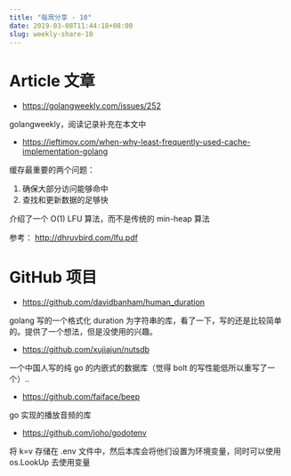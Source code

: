 ```yaml
---
title: "每周分享 - 10"
date: 2019-03-08T11:44:18+08:00
slug: weekly-share-10
---
```


# Article 文章

* https://golangweekly.com/issues/252

golangweekly，阅读记录补充在本文中

* https://ieftimov.com/when-why-least-frequently-used-cache-implementation-golang

缓存最重要的两个问题：

1. 确保大部分访问能够命中
2. 查找和更新数据的足够快


介绍了一个 O(1) LFU 算法，而不是传统的 min-heap 算法


参考： http://dhruvbird.com/lfu.pdf


# GitHub 项目

* https://github.com/davidbanham/human_duration

golang 写的一个格式化 duration 为字符串的库，看了一下，写的还是比较简单的。提供了一个想法，但是没使用的兴趣。

* https://github.com/xujiajun/nutsdb

一个中国人写的纯 go 的内嵌式的数据库（觉得 bolt 的写性能低所以重写了一个）..

* https://github.com/faiface/beep

go 实现的播放音频的库

* https://github.com/joho/godotenv

将 k=v 存储在 .env 文件中，然后本库会将他们设置为环境变量，同时可以使用 os.LookUp 去使用变量


